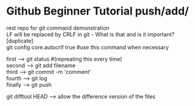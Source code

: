 # Github Beginner Tutorial push/add/
rest repo for git command demonstration   
LF will be replaced by CRLF in git - What is that and is it important? [duplicate]    
git config core.autocrlf true #use this command when necessary    

first --> git status #(repreating this every time)    
second --> git add filename   
third --> git commit -m 'comment'   
fourth --> git log    
finally --> git push    

git difftool HEAD --> allow the difference version of the files 

